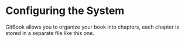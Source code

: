 # Configuring the System

GitBook allows you to organize your book into chapters, each chapter is stored in a separate file like this one.
